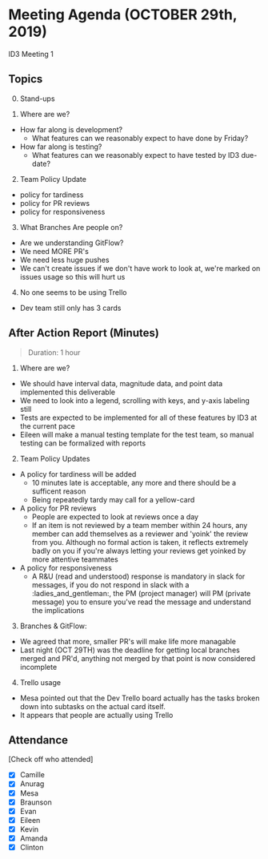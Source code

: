 # Meeting Agenda (OCTOBER 29th, 2019)

ID3 Meeting 1

## Topics

0. Stand-ups

1. Where are we?
  - How far along is development?
    - What features can we reasonably expect to have done by Friday?
  - How far along is testing?
    - What features can we reasonably expect to have tested by ID3 due-date?
  
2. Team Policy Update
  - policy for tardiness
  - policy for PR reviews
  - policy for responsiveness
  
3. What Branches Are people on?
  - Are we understanding GitFlow?
  - We need MORE PR's
  - We need less huge pushes
  - We can't create issues if we don't have work to look at, we're marked on issues usage so this will hurt us
  
4. No one seems to be using Trello
  - Dev team still only has 3 cards


## After Action Report (Minutes)

> Duration: 1 hour

1. Where are we?
  - We should have interval data, magnitude data, and point data implemented this deliverable
  - We need to look into a legend, scrolling with keys, and y-axis labeling still
  - Tests are expected to be implemented for all of these features by ID3 at the current pace
  - Eileen will make a manual testing template for the test team, so manual testing can be formalized with reports
  
2. Team Policy Updates
  - A policy for tardiness will be added
    - 10 minutes late is acceptable, any more and there should be a sufficent reason
    - Being repeatedly tardy may call for a yellow-card
  - A policy for PR reviews
    - People are expected to look at reviews once a day
    - If an item is not reviewed by a team member within 24 hours, any member can add themselves as a 
    reviewer and 'yoink' the review from you.  Although no formal action is taken, it reflects extremely
    badly on you if you're always letting your reviews get yoinked by more attentive teammates
  - A policy for responsiveness
    - A R&U (read and understood) response is mandatory in slack for messages, if you do not respond in slack
    with a :ladies_and_gentleman:, the PM (project manager) will PM (private message) you to ensure you've
    read the message and understand the implications
    
 3. Branches & GitFlow:
  - We agreed that more, smaller PR's will make life more managable
  - Last night (OCT 29TH) was the deadline for getting local branches merged and PR'd, anything not merged by
  that point is now considered incomplete

4. Trello usage
  - Mesa pointed out that the Dev Trello board actually has the tasks broken down into subtasks
  on the actual card itself.
  - It appears that people are actually using Trello


## Attendance

[Check off who attended]

- [x] Camille
- [x] Anurag
- [x] Mesa
- [x] Braunson
- [x] Evan
- [x] Eileen
- [x] Kevin
- [x] Amanda
- [x] Clinton
